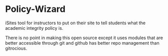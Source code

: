 Policy-Wizard
=============

iSites tool for instructors to put on their site to tell students what the academic integrity policy is. 

There is no point in making this open source except it uses modules that are better accessible through git and github has better repo management than gitrocious.